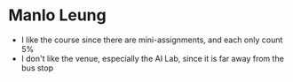 # Manlo Leung

- I like the course since there are mini-assignments, and each only count 5%
- I don't like the venue, especially the AI Lab, since it is far away from the bus stop